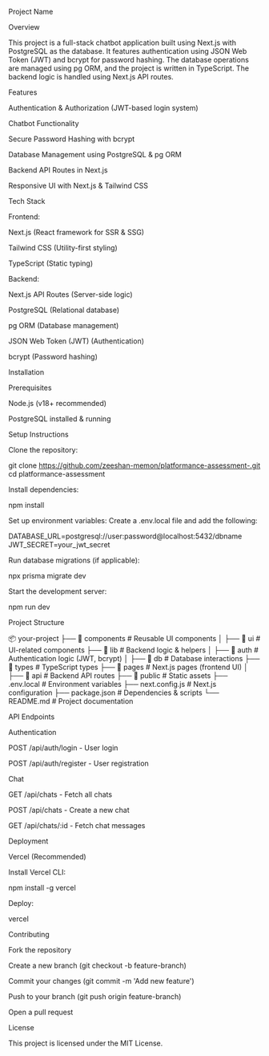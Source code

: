 Project Name

Overview

This project is a full-stack chatbot application built using Next.js with PostgreSQL as the database. It features authentication using JSON Web Token (JWT) and bcrypt for password hashing. The database operations are managed using pg ORM, and the project is written in TypeScript. The backend logic is handled using Next.js API routes.

Features

Authentication & Authorization (JWT-based login system)

Chatbot Functionality

Secure Password Hashing with bcrypt

Database Management using PostgreSQL & pg ORM

Backend API Routes in Next.js

Responsive UI with Next.js & Tailwind CSS

Tech Stack

Frontend:

Next.js (React framework for SSR & SSG)

Tailwind CSS (Utility-first styling)

TypeScript (Static typing)

Backend:

Next.js API Routes (Server-side logic)

PostgreSQL (Relational database)

pg ORM (Database management)

JSON Web Token (JWT) (Authentication)

bcrypt (Password hashing)

Installation

Prerequisites

Node.js (v18+ recommended)

PostgreSQL installed & running

Setup Instructions

Clone the repository:

git clone https://github.com/zeeshan-memon/platformance-assessment-.git
cd platformance-assessment

Install dependencies:

npm install

Set up environment variables:
Create a .env.local file and add the following:

DATABASE_URL=postgresql://user:password@localhost:5432/dbname
JWT_SECRET=your_jwt_secret

Run database migrations (if applicable):

npx prisma migrate dev

Start the development server:

npm run dev

Project Structure

📦 your-project
├── 📂 components      # Reusable UI components
│   ├── 📂 ui         # UI-related components
├── 📂 lib            # Backend logic & helpers
│   ├── 📂 auth       # Authentication logic (JWT, bcrypt)
│   ├── 📂 db         # Database interactions
├── 📂 types          # TypeScript types
├── 📂 pages          # Next.js pages (frontend UI)
│   ├── 📂 api        # Backend API routes
├── 📂 public         # Static assets
├── .env.local        # Environment variables
├── next.config.js    # Next.js configuration
├── package.json      # Dependencies & scripts
└── README.md         # Project documentation

API Endpoints

Authentication

POST /api/auth/login - User login

POST /api/auth/register - User registration

Chat

GET /api/chats - Fetch all chats

POST /api/chats - Create a new chat

GET /api/chats/:id - Fetch chat messages

Deployment

Vercel (Recommended)

Install Vercel CLI:

npm install -g vercel

Deploy:

vercel

Contributing

Fork the repository

Create a new branch (git checkout -b feature-branch)

Commit your changes (git commit -m 'Add new feature')

Push to your branch (git push origin feature-branch)

Open a pull request

License

This project is licensed under the MIT License.